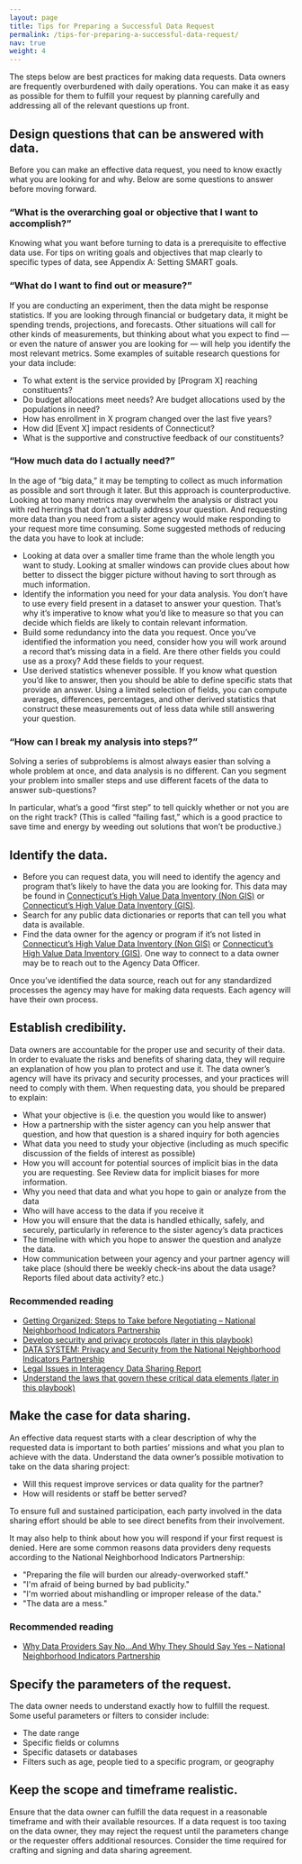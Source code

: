 ```yaml
---
layout: page
title: Tips for Preparing a Successful Data Request
permalink: /tips-for-preparing-a-successful-data-request/
nav: true
weight: 4
---
```


The steps below are best practices for making data requests. Data owners are frequently overburdened with daily operations. You can make it as easy as possible for them to fulfill your request by planning carefully and addressing all of the relevant questions up front.

## Design questions that can be answered with data.
Before you can make an effective data request, you need to know exactly what you are looking for and why. Below are some questions to answer before moving forward. 

### “What is the overarching goal or objective that I want to accomplish?” 
Knowing what you want before turning to data is a prerequisite to effective data use. For tips on writing goals and objectives that map clearly to specific types of data, see Appendix A: Setting SMART goals. 

### “What do I want to find out or measure?” 
If you are conducting an experiment, then the data might be response statistics. If you are looking through financial or budgetary data, it might be spending trends, projections, and forecasts. Other situations will call for other kinds of measurements, but thinking about what you expect to find — or even the nature of answer you are looking for — will help you identify the most relevant metrics. Some examples of suitable research questions for your data include:
* To what extent is the service provided by [Program X] reaching constituents?
* Do budget allocations meet needs? Are budget allocations used by the populations in need?
* How has enrollment in X program changed over the last five years?
* How did [Event X] impact residents of Connecticut?
* What is the supportive and constructive feedback of our constituents?

### “How much data do I actually need?” 
In the age of “big data,” it may be tempting to collect as much information as possible and sort through it later. But this approach is counterproductive. Looking at too many metrics may overwhelm the analysis or distract you with red herrings that don’t actually address your question. And requesting more data than you need from a sister agency would make responding to your request more time consuming. Some suggested methods of reducing the data you have to look at include:
*  Looking at data over a smaller time frame than the whole length you want to study. Looking at smaller windows can provide clues about how better to dissect the bigger picture without having to sort through as much information.
* Identify the information you need for your data analysis. You don’t have to use every field present in a dataset to answer your question. That’s why it’s imperative to know what you’d like to measure so that you can decide which fields are likely to contain relevant information.
* Build some redundancy into the data you request. Once you’ve identified the information you need, consider how you will work around a record that’s missing data in a field. Are there other fields you could use as a proxy? Add these fields to your request. 
* Use derived statistics whenever possible. If you know what question you’d like to answer, then you should be able to define specific stats that provide an answer. Using a limited selection of fields, you can compute averages, differences, percentages, and other derived statistics that construct these measurements out of less data while still answering your question. 

### “How can I break my analysis into steps?” 
Solving a series of subproblems is almost always easier than solving a whole problem at once, and data analysis is no different. Can you segment your problem into smaller steps and use different facets of the data to answer sub-questions? 

In particular, what’s a good “first step” to tell quickly whether or not you are on the right track? (This is called “failing fast,” which is a good practice to save time and energy by weeding out solutions that won’t be productive.)

## Identify the data.
* Before you can request data, you will need to identify the agency and program that’s likely to have the data you are looking for. This data may be found in [Connecticut’s High Value Data Inventory (Non GIS)](https://data.ct.gov/Government/2019-CT-Data-Catalog-Non-GIS-/f6rf-n3ke/) or [Connecticut’s High Value Data Inventory (GIS)](https://data.ct.gov/Government/2019-CT-Data-Catalog-GIS-/kr39-sdfm/).
* Search for any public data dictionaries or reports that can tell you what data is available.
* Find the data owner for the agency or program if it’s not listed in [Connecticut’s High Value Data Inventory (Non GIS)](https://data.ct.gov/Government/2019-CT-Data-Catalog-Non-GIS-/f6rf-n3ke/) or [Connecticut’s High Value Data Inventory (GIS)](https://data.ct.gov/Government/2019-CT-Data-Catalog-GIS-/kr39-sdfm/). One way to connect to a data owner may be to reach out to the Agency Data Officer.

Once you’ve identified the data source, reach out for any standardized processes the agency may have for making data requests. Each agency will have their own process. 

## Establish credibility.
Data owners are accountable for the proper use and security of their data. In order to evaluate the risks and benefits of sharing data, they will require an explanation of how you plan to protect and use it. The data owner’s agency will have its privacy and security processes, and your practices will need to comply with them. When requesting data, you should be prepared to explain:
* What your objective is (i.e. the question you would like to answer)
* How a partnership with the sister agency can you help answer that question, and how that question is a shared inquiry for both agencies
* What data you need to study your objective (including as much specific discussion of the fields of interest as possible)
* How you will account for potential sources of implicit bias in the data you are requesting. See Review data for implicit biases for more information. 
* Why you need that data and what you hope to gain or analyze from the data
* Who will have access to the data if you receive it
* How you will ensure that the data is handled ethically, safely, and securely, particularly in reference to the sister agency’s data practices
* The timeline with which you hope to answer the question and analyze the data. 
* How communication between your agency and your partner agency will take place (should there be weekly check-ins about the data usage? Reports filed about data activity? etc.)

### Recommended reading
* [Getting Organized: Steps to Take before Negotiating – National Neighborhood Indicators Partnership](https://www.neighborhoodindicators.org/library/guides/getting-organized-steps-take-negotiating)
* [Develop security and privacy protocols (later in this playbook)](https://docs.google.com/document/d/1qo8inrsVmyThe3vz7_eoNk0IlgFOJ9Ig3IOrOz5PocM/edit#heading=h.1t3h5sf)
* [DATA SYSTEM: Privacy and Security from the National Neighborhood Indicators Partnership](https://www.neighborhoodindicators.org/sites/default/files/publications/Example%20Data%20Security%20Plan.pdf)
* [Legal Issues in Interagency Data Sharing Report](https://portal.ct.gov/-/media/CT-Data/PA-19153-Legal-Issues-in-Interagency-Data-Sharing-Report-11520.pdf)
* [Understand the laws that govern these critical data elements (later in this playbook)](https://docs.google.com/document/d/1qo8inrsVmyThe3vz7_eoNk0IlgFOJ9Ig3IOrOz5PocM/edit#heading=h.3dy6vkm)

## Make the case for data sharing.
An effective data request starts with a clear description of why the requested data is important to both parties’ missions and what you plan to achieve with the data. Understand the data owner’s possible motivation to take on the data sharing project: 
* Will this request improve services or data quality for the partner? 
* How will residents or staff be better served? 

To ensure full and sustained participation, each party involved in the data sharing effort should be able to see direct benefits from their involvement.

It may also help to think about how you will respond if your first request is denied. Here are some common reasons data providers deny requests according to the National Neighborhood Indicators Partnership:

* "Preparing the file will burden our already-overworked staff."
* "I'm afraid of being burned by bad publicity."
* "I'm worried about mishandling or improper release of the data."
* "The data are a mess."

### Recommended reading
* [Why Data Providers Say No...And Why They Should Say Yes – National Neighborhood Indicators Partnership](https://www.neighborhoodindicators.org/library/guides/why-data-providers-say-noand-why-they-should-say-yes)

## Specify the parameters of the request.
The data owner needs to understand exactly how to fulfill the request. Some useful parameters or filters to consider include:
* The date range
* Specific fields or columns  
* Specific datasets or databases 
* Filters such as age, people tied to a specific program, or geography

## Keep the scope and timeframe realistic.
Ensure that the data owner can fulfill the data request in a reasonable timeframe and with their available resources. If a data request is too taxing on the data owner, they may reject the request until the parameters change or the requester offers additional resources. Consider the time required for crafting and signing and data sharing agreement.
